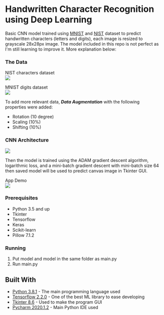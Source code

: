 # Handwritten Character Recognition using Deep Learning

Basic CNN model trained using [MNIST](http://yann.lecun.com/exdb/mnist/) and [NIST](https://www.nist.gov/itl/products-and-services/emnist-dataset) dataset to predict handwritten characters (letters and digits), each image is resized to grayscale 28x28px image. The model included in this repo is not perfect as I'm still learning to improve it. More explanation below:

### The Data

NIST characters dataset    
![](https://github.com/andreanlay/handwritten-character-recognition-deep-learning/blob/master/images/nist.png) 

MNIST digits dataset  
![](https://github.com/andreanlay/handwritten-character-recognition-deep-learning/blob/master/images/mnist.png)

To add more relevant data, ***Data Augmentation*** with the following properties were added:
   * Rotation (10 degree)
   * Scaling (10%)
   * Shifting (10%)


### CNN Architecture
![](https://github.com/andreanlay/handwritten-character-recognition-deep-learning/blob/master/images/architecture.png)

Then the model is trained using the ADAM gradient descent algorithm, logarithmic loss, and a mini-batch gradient descent with mini-batch size 64 then saved model will be used to predict canvas image in Tkinter GUI.

App Demo  
![](https://github.com/andreanlay/handwritten-character-recognition-deep-learning/blob/master/demo.gif)  

### Prerequisites

* Python 3.5 and up
* Tkinter
* Tensorflow
* Keras
* Scikit-learn
* Pillow 7.1.2

### Running
1. Put model and model in the same folder as main.py
1. Run main.py

## Built With

* [Python 3.8.1](https://www.python.org/) - The main programming language used
* [Tensorflow 2.2.0](https://www.tensorflow.org/) - One of the best ML library to ease developing
* [Tkinter 8.6](https://tkdocs.com/) - Used to make the program GUI
* [Pycharm 2020.1.2](https://www.jetbrains.com/pycharm/) - Main Python IDE used
